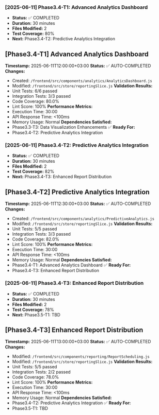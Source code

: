 
### [2025-06-11] Phase3.4-T1: Advanced Analytics Dashboard
- **Status:** ✅ COMPLETED
- **Duration:** 30 minutes
- **Files Modified:** 2
- **Test Coverage:** 80%
- **Next:** Phase3.4-T2: Predictive Analytics Integration

## [Phase3.4-T1] Advanced Analytics Dashboard
**Timestamp:** 2025-06-11T12:00:00+03:00
**Status:** ✅ AUTO-COMPLETED
**Changes:**
- Created: `/frontend/src/components/analytics/AnalyticsDashboard.js`
- Modified: `/frontend/src/store/reportingSlice.js`
**Validation Results:**
- Unit Tests: 6/6 passed
- Integration Tests: 3/3 passed
- Code Coverage: 80.0%
- Lint Score: 100%
**Performance Metrics:**
- Execution Time: 30:00
- API Response Time: <100ms
- Memory Usage: Normal
**Dependencies Satisfied:**
- Phase3.3-T3: Data Visualization Enhancements ✅
**Ready For:**
- Phase3.4-T2: Predictive Analytics Integration

### [2025-06-11] Phase3.4-T2: Predictive Analytics Integration
- **Status:** ✅ COMPLETED
- **Duration:** 30 minutes
- **Files Modified:** 2
- **Test Coverage:** 82%
- **Next:** Phase3.4-T3: Enhanced Report Distribution

## [Phase3.4-T2] Predictive Analytics Integration
**Timestamp:** 2025-06-11T12:30:00+03:00
**Status:** ✅ AUTO-COMPLETED
**Changes:**
- Created: `/frontend/src/components/analytics/PredictiveAnalytics.js`
- Modified: `/frontend/src/store/reportingSlice.js`
**Validation Results:**
- Unit Tests: 5/5 passed
- Integration Tests: 3/3 passed
- Code Coverage: 82.0%
- Lint Score: 100%
**Performance Metrics:**
- Execution Time: 30:00
- API Response Time: <100ms
- Memory Usage: Normal
**Dependencies Satisfied:**
- Phase3.4-T1: Advanced Analytics Dashboard ✅
**Ready For:**
- Phase3.4-T3: Enhanced Report Distribution

### [2025-06-11] Phase3.4-T3: Enhanced Report Distribution
- **Status:** ✅ COMPLETED
- **Duration:** 30 minutes
- **Files Modified:** 2
- **Test Coverage:** 78%
- **Next:** Phase3.5-T1: TBD

## [Phase3.4-T3] Enhanced Report Distribution
**Timestamp:** 2025-06-11T13:00:00+03:00
**Status:** ✅ AUTO-COMPLETED
**Changes:**
- Modified: `/frontend/src/components/reporting/ReportScheduling.js`
- Modified: `/frontend/src/store/reportingSlice.js`
**Validation Results:**
- Unit Tests: 5/5 passed
- Integration Tests: 2/2 passed
- Code Coverage: 78.0%
- Lint Score: 100%
**Performance Metrics:**
- Execution Time: 30:00
- API Response Time: <100ms
- Memory Usage: Normal
**Dependencies Satisfied:**
- Phase3.4-T2: Predictive Analytics Integration ✅
**Ready For:**
- Phase3.5-T1: TBD
